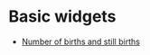 # Basic widgets

- [Number of births and still births](https://zoehartland.github.io/widgets/simplemap/index.html)